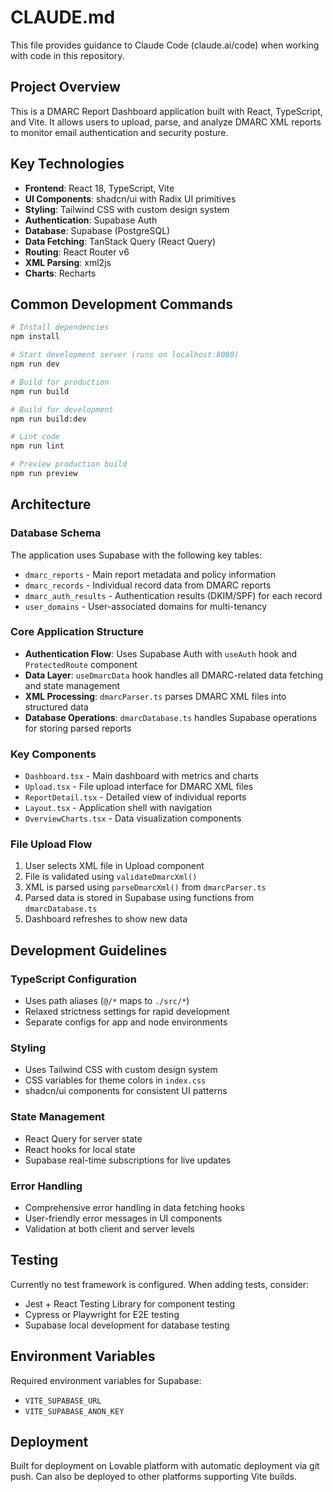 # CLAUDE.md

This file provides guidance to Claude Code (claude.ai/code) when working with code in this repository.

## Project Overview

This is a DMARC Report Dashboard application built with React, TypeScript, and Vite. It allows users to upload, parse, and analyze DMARC XML reports to monitor email authentication and security posture.

## Key Technologies

- **Frontend**: React 18, TypeScript, Vite
- **UI Components**: shadcn/ui with Radix UI primitives
- **Styling**: Tailwind CSS with custom design system
- **Authentication**: Supabase Auth
- **Database**: Supabase (PostgreSQL)
- **Data Fetching**: TanStack Query (React Query)
- **Routing**: React Router v6
- **XML Parsing**: xml2js
- **Charts**: Recharts

## Common Development Commands

```bash
# Install dependencies
npm install

# Start development server (runs on localhost:8080)
npm run dev

# Build for production
npm run build

# Build for development
npm run build:dev

# Lint code
npm run lint

# Preview production build
npm run preview
```

## Architecture

### Database Schema
The application uses Supabase with the following key tables:
- `dmarc_reports` - Main report metadata and policy information
- `dmarc_records` - Individual record data from DMARC reports
- `dmarc_auth_results` - Authentication results (DKIM/SPF) for each record
- `user_domains` - User-associated domains for multi-tenancy

### Core Application Structure

- **Authentication Flow**: Uses Supabase Auth with `useAuth` hook and `ProtectedRoute` component
- **Data Layer**: `useDmarcData` hook handles all DMARC-related data fetching and state management
- **XML Processing**: `dmarcParser.ts` parses DMARC XML files into structured data
- **Database Operations**: `dmarcDatabase.ts` handles Supabase operations for storing parsed reports

### Key Components

- `Dashboard.tsx` - Main dashboard with metrics and charts
- `Upload.tsx` - File upload interface for DMARC XML files
- `ReportDetail.tsx` - Detailed view of individual reports
- `Layout.tsx` - Application shell with navigation
- `OverviewCharts.tsx` - Data visualization components

### File Upload Flow

1. User selects XML file in Upload component
2. File is validated using `validateDmarcXml()`
3. XML is parsed using `parseDmarcXml()` from `dmarcParser.ts`
4. Parsed data is stored in Supabase using functions from `dmarcDatabase.ts`
5. Dashboard refreshes to show new data

## Development Guidelines

### TypeScript Configuration
- Uses path aliases (`@/*` maps to `./src/*`)
- Relaxed strictness settings for rapid development
- Separate configs for app and node environments

### Styling
- Uses Tailwind CSS with custom design system
- CSS variables for theme colors in `index.css`
- shadcn/ui components for consistent UI patterns

### State Management
- React Query for server state
- React hooks for local state
- Supabase real-time subscriptions for live updates

### Error Handling
- Comprehensive error handling in data fetching hooks
- User-friendly error messages in UI components
- Validation at both client and server levels

## Testing

Currently no test framework is configured. When adding tests, consider:
- Jest + React Testing Library for component testing
- Cypress or Playwright for E2E testing
- Supabase local development for database testing

## Environment Variables

Required environment variables for Supabase:
- `VITE_SUPABASE_URL`
- `VITE_SUPABASE_ANON_KEY`

## Deployment

Built for deployment on Lovable platform with automatic deployment via git push. Can also be deployed to other platforms supporting Vite builds.